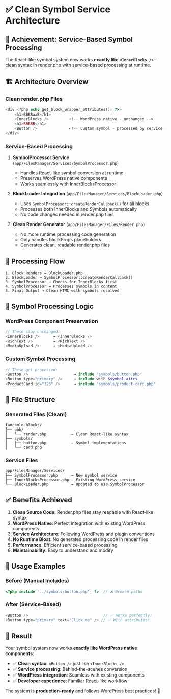 # ✅ Clean Symbol Service Architecture

## 🎯 **Achievement: Service-Based Symbol Processing**

The React-like symbol system now works **exactly like `<InnerBlocks />`** - clean syntax in render.php with service-based processing at runtime.

## 🏗️ **Architecture Overview**

### **Clean render.php Files**

```php
<div <?php echo get_block_wrapper_attributes(); ?>>
    <h1>BBBBaaB</h1>
    <InnerBlocks />         <!-- WordPress native - unchanged -->
    <h1>BBBBB</h1>
    <Button />              <!-- Custom symbol - processed by service -->
</div>
```

### **Service-Based Processing**

1. **SymbolProcessor Service** (`app/FilesManager/Services/SymbolProcessor.php`)

   - Handles React-like symbol conversion at runtime
   - Preserves WordPress native components
   - Works seamlessly with InnerBlocksProcessor

2. **BlockLoader Integration** (`app/FilesManager/Services/BlockLoader.php`)

   - Uses `SymbolProcessor::createRenderCallback()` for all blocks
   - Processes both InnerBlocks and Symbols automatically
   - No code changes needed in render.php files

3. **Clean Render Generator** (`app/FilesManager/Files/Render.php`)
   - No more runtime processing code generation
   - Only handles blockProps placeholders
   - Generates clean, readable render.php files

## 🔄 **Processing Flow**

```
1. Block Renders → BlockLoader.php
2. BlockLoader → SymbolProcessor::createRenderCallback()
3. SymbolProcessor → Checks for InnerBlocks first
4. SymbolProcessor → Processes symbols in content
5. Final Output → Clean HTML with symbols resolved
```

## 🎯 **Symbol Processing Logic**

### **WordPress Component Preservation**

```php
// These stay unchanged:
<InnerBlocks />      → <InnerBlocks />
<RichText />         → <RichText />
<MediaUpload />      → <MediaUpload />
```

### **Custom Symbol Processing**

```php
// These get processed:
<Button />                    → include 'symbols/button.php'
<Button type="primary" />     → include with $symbol_attrs
<ProductCard id="123" />      → include 'symbols/product-card.php'
```

## 📁 **File Structure**

### **Generated Files (Clean!)**

```
fancoolo-blocks/
├── bbb/
│   └── render.php           ← Clean React-like syntax
├── symbols/
│   ├── button.php           ← Symbol implementations
│   └── card.php
```

### **Service Files**

```
app/FilesManager/Services/
├── SymbolProcessor.php      ← New symbol service
├── InnerBlocksProcessor.php ← Existing WordPress service
└── BlockLoader.php          ← Updated to use SymbolProcessor
```

## ✅ **Benefits Achieved**

1. **Clean Source Code**: Render.php files stay readable with React-like syntax
2. **WordPress Native**: Perfect integration with existing WordPress components
3. **Service Architecture**: Following WordPress and plugin conventions
4. **No Runtime Bloat**: No generated processing code in render files
5. **Performance**: Efficient service-based processing
6. **Maintainability**: Easy to understand and modify

## 🚀 **Usage Examples**

### **Before (Manual Includes)**

```php
<?php include '../symbols/button.php'; ?>  // ❌ Broken paths
```

### **After (Service-Based)**

```php
<Button />                                 // ✅ Works perfectly!
<Button type="primary" text="Click me" /> // ✅ With attributes!
```

## 🎉 **Result**

Your symbol system now works **exactly like WordPress native components**:

- ✅ **Clean syntax**: `<Button />` just like `<InnerBlocks />`
- ✅ **Service processing**: Behind-the-scenes conversion
- ✅ **WordPress integration**: Seamless with existing components
- ✅ **Developer experience**: Familiar React-like workflow

The system is **production-ready** and follows WordPress best practices! 🎯
